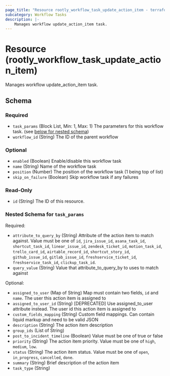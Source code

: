 ```yaml
---
page_title: "Resource rootly_workflow_task_update_action_item - terraform-provider-rootly"
subcategory: Workflow Tasks
description: |-
    Manages workflow update_action_item task.
---
```


# Resource (rootly_workflow_task_update_action_item)

Manages workflow update_action_item task.



<!-- schema generated by tfplugindocs -->
## Schema

### Required

- `task_params` (Block List, Min: 1, Max: 1) The parameters for this workflow task. (see [below for nested schema](#nestedblock--task_params))
- `workflow_id` (String) The ID of the parent workflow

### Optional

- `enabled` (Boolean) Enable/disable this workflow task
- `name` (String) Name of the workflow task
- `position` (Number) The position of the workflow task (1 being top of list)
- `skip_on_failure` (Boolean) Skip workflow task if any failures

### Read-Only

- `id` (String) The ID of this resource.

<a id="nestedblock--task_params"></a>
### Nested Schema for `task_params`

Required:

- `attribute_to_query_by` (String) Attribute of the action item to match against. Value must be one of `id`, `jira_issue_id`, `asana_task_id`, `shortcut_task_id`, `linear_issue_id`, `zendesk_ticket_id`, `motion_task_id`, `trello_card_id`, `airtable_record_id`, `shortcut_story_id`, `github_issue_id`, `gitlab_issue_id`, `freshservice_ticket_id`, `freshservice_task_id`, `clickup_task_id`.
- `query_value` (String) Value that attribute_to_query_by to uses to match against

Optional:

- `assigned_to_user` (Map of String) Map must contain two fields, `id` and `name`.  The user this action item is assigned to
- `assigned_to_user_id` (String) [DEPRECATED] Use assigned_to_user attribute instead. The user id this action item is assigned to
- `custom_fields_mapping` (String) Custom field mappings. Can contain liquid markup and need to be valid JSON
- `description` (String) The action item description
- `group_ids` (List of String)
- `post_to_incident_timeline` (Boolean) Value must be one of true or false
- `priority` (String) The action item priority. Value must be one of `high`, `medium`, `low`.
- `status` (String) The action item status. Value must be one of `open`, `in_progress`, `cancelled`, `done`.
- `summary` (String) Brief description of the action item
- `task_type` (String)
